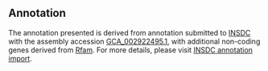 

Annotation
----------

The annotation presented is derived from annotation submitted to
[INSDC](http://www.insdc.org) with the assembly accession
[GCA\_002922495.1](http://www.ebi.ac.uk/ena/data/view/GCA_002922495.1),
with additional non-coding genes derived from
[Rfam](http://rfam.xfam.org/). For more details, please visit [INSDC
annotation
import](http://ensemblgenomes.org/info/data/insdc_annotation).
